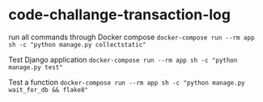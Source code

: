 # code-challange-transaction-log

run all commands through Docker compose
```docker-compose run --rm app sh -c "python manage.py collectstatic"```

Test Django application
```docker-compose run --rm app sh -c "python manage.py test"```

Test a function
```docker-compose run --rm app sh -c "python manage.py wait_for_db && flake8"```